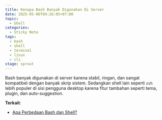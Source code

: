 ```yaml
---
title: Kenapa Bash Banyak Digunakan Di Server
date: 2025-05-06T04:26:05+07:00
topic: 
  - Shell
categories: 
  - Sticky Note
tags:
  - bash
  - shell
  - terminal
  - linux
  - cli
stage: sprout
---
```


Bash banyak digunakan di server karena stabil, ringan, dan sangat kompatibel dengan banyak skrip sistem. Sedangkan shell lain seperti `zsh` lebih populer di sisi pengguna desktop karena fitur tambahan seperti tema, plugin, dan auto-suggestion.

**Terkait**:
- [Apa Perbedaan Bash dan Shell?](202505060421-perbedaan-bash-shell.md)